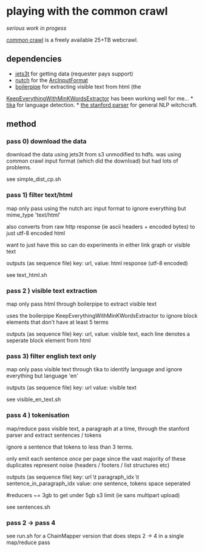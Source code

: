 # playing with the common crawl

*serious work in progess*

<a href="http://www.commoncrawl.org">common crawl</a> is a freely available 25+TB webcrawl.

## dependencies

* <a href="http://jets3t.s3.amazonaws.com/index.html">jets3t</a> for getting data (requester pays support)
* <a href="http://nutch.apache.org/">nutch</a> for the <a href="http://nutch.apache.org/apidocs-1.2/org/apache/nutch/tools/arc/ArcInputFormat.html">ArcInputFormat</a>
* <a href="http://code.google.com/p/boilerpipe/">boilerpipe</a> for extracting visible text from html (the 
<a href="http://boilerpipe.googlecode.com/svn/trunk/boilerpipe-core/javadoc/1.0/de/l3s/boilerpipe/extractors/KeepEverythingWithMinKWordsExtractor.html">
KeepEverythingWithMinKWordsExtractor</a> has been working well for me...
* <a href="http://tika.apache.org/">tika</a> for language detection.
* <a href="http://nlp.stanford.edu/software/lex-parser.shtml">the stanford parser</a> for general NLP witchcraft.

## method

### pass 0) download the data

download the data using jets3t from s3 unmodified to hdfs. was using common crawl input format (which did the download) but had lots of problems.

see simple_dist_cp.sh

### pass 1) filter text/html

map only pass using the nutch arc input format to ignore everything but mime_type 'text/html'

also converts from raw http response (ie ascii headers + encoded bytes) to just utf-8 encoded html

want to just have this so can do experiments in either link graph or visible text

outputs (as sequence file) key: url, value: html response (utf-8 encoded)

see text_html.sh
  
### pass 2 ) visible text extraction

map only pass html through boilerpipe to extract visible text

uses the boilerpipe KeepEverythingWithMinKWordsExtractor to ignore block elements that don't have at least 5 terms

outputs (as sequence file) key: url, value: visible text, each line denotes a seperate block element from html

### pass 3) filter english text only

map only pass visible text through tika to identify language and ignore everything but language 'en'
 
outputs (as sequence file) key: url value: visible text

see visible_en_text.sh

### pass 4 ) tokenisation

map/reduce pass visible text, a paragraph at a time, through the stanford parser and extract sentences / tokens

ignore a sentence that tokens to less than 3 terms.

only emit each sentence _once_ per page since the vast majority of these duplicates represent noise (headers / footers / list structures etc)

outputs (as sequence file) key: url \t paragraph_idx \t sentence_in_paragraph_idx value: one sentence, tokens space seperated

#reducers ~= 3gb to get under 5gb s3 limit (ie sans multipart upload)

see sentences.sh

### pass 2 -> pass 4

see run.sh for a ChainMapper version that does steps 2 -> 4 in a single map/reduce pass




